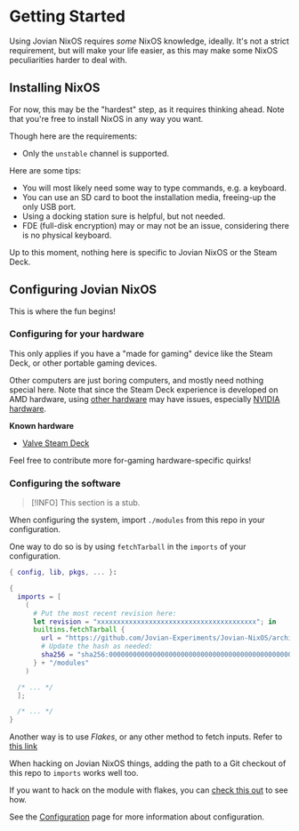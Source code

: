 Getting Started
===============

Using Jovian NixOS requires *some* NixOS knowledge, ideally.
It's not a strict requirement, but will make your life easier, as this may make some NixOS peculiarities harder to deal with.


Installing NixOS
----------------

For now, this may be the "hardest" step, as it requires thinking ahead.
Note that you're free to install NixOS in any way you want.

Though here are the requirements:

 - Only the `unstable` channel is supported.

Here are some tips:

 - You will most likely need some way to type commands, e.g. a keyboard.
 - You can use an SD card to boot the installation media, freeing-up the only USB port.
 - Using a docking station sure is helpful, but not needed.
 - FDE (full-disk encryption) may or may not be an issue, considering there is no physical keyboard.

Up to this moment, nothing here is specific to Jovian NixOS or the Steam Deck.


Configuring Jovian NixOS
------------------------

This is where the fun begins!


### Configuring for your hardware

This only applies if you have a "made for gaming" device like the Steam Deck, or other portable gaming devices.

Other computers are just boring computers, and mostly need nothing special here.
Note that since the Steam Deck experience is developed on AMD hardware, using [other hardware](https://github.com/Jovian-Experiments/Jovian-NixOS/labels/8.%20hardware%3A%20other) may have issues, especially [NVIDIA hardware](https://github.com/Jovian-Experiments/Jovian-NixOS/issues?q=label%3A%228.+hardware%3A+NVIDIA%22).

**Known hardware**

 - [Valve Steam Deck](devices/valve-steam-deck/index.md)

Feel free to contribute more for-gaming hardware-specific quirks!


### Configuring the software

> [!INFO]
> This section is a stub.

When configuring the system, import `./modules` from this repo in your configuration.

One way to do so is by using `fetchTarball` in the `imports` of your configuration.

```nix
{ config, lib, pkgs, ... }:

{
  imports = [
    (
      # Put the most recent revision here:
      let revision = "xxxxxxxxxxxxxxxxxxxxxxxxxxxxxxxxxxxxxxxx"; in
      builtins.fetchTarball {
        url = "https://github.com/Jovian-Experiments/Jovian-NixOS/archive/${revision}.tar.gz";
        # Update the hash as needed:
        sha256 = "sha256:0000000000000000000000000000000000000000000000000000";
      } + "/modules"
    )

  /* ... */
  ];

  /* ... */
}
```

Another way is to use *Flakes*, or any other method to fetch inputs. Refer to [this link](https://gitlab.gnome.org/search?group_id=362&project_id=5765&scope=blobs&search=vpn)

When hacking on Jovian NixOS things, adding the path to a Git checkout of this repo to `imports` works well too.

If you want to hack on the module with flakes, you can [check this out](https://nixos-and-flakes.thiscute.world/other-usage-of-flakes/inputs) to see how.

See the [Configuration](configuration.md) page for more information about configuration.
